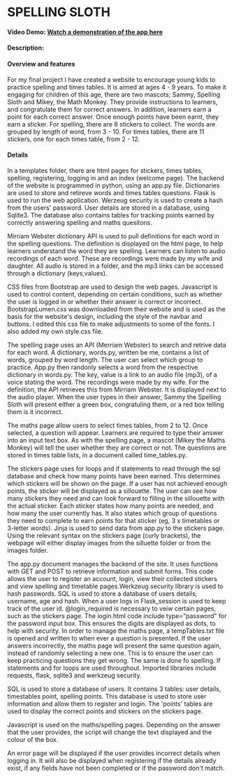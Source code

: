 # SPELLING SLOTH
#### Video Demo:  <a href="https://www.youtube.com/watch?v=QCqkPZuwhIU">Watch a demonstration of the app here</a>
#### Description:

#### Overview and features

For my final project I have created a website to encourage young kids to practice spelling and times tables. It is aimed at ages 4 - 9 years. To make it engaging for children of this age, there are two mascots; Sammy, Spelling Sloth and Mikey, the Math Monkey. They provide instructions to learners, and congratulate them for correct answers. In addition, learners earn a point for each correct answer. Once enough points have been earnt, they earn a sticker. For spelling, there are 8 stickers to collect. The words are grouped by length of word, from 3 - 10. For times tables, there are 11 stickers, one for each times table, from 2 - 12.

#### Details

In a templates folder, there are html pages for stickers, times tables, spelling, registering, logging in and an index (welcome page). The backend of the website is programmed in python, using an app.py file. Dictionaries are used to store and retireve words and times tables questions. Flask is used to run the web application. Werzeug security is used to create a hash from the users' password. User details are stored in a database, using Sqlite3. The database also contains tables for tracking points earned by correctly answering spelling and maths quesitons. 

Mirriam Webster dictionary API is used to pull definitions for each word in the spelling questions. The definition is displayed on the html page, to help learners understand the word they are spelling. Learners can listen to audio recordings of each word. These are recordings were made by my wife and daughter. All audio is stored in a folder, and the mp3 links can be accessed through a dictionary (keys,values).

CSS files from Bootstrap are used to design the web pages. Javascript is used to control content, depending on certain conditions, such as whether the user is logged in or whether their answer is correct or incorrect. BootstrapLumen.css was downloaded from their website and is used as the basis for the website's design, including the style of the navbar and buttons. I edited this css file to make adjustments to some of the fonts. I also added my own style.css file. 

The spelling page uses an API (Merriam Webster) to search and retrive data for each word. A dictionary, words.py, written be me, contains a list of words, grouped by word length. The user can select which group to practice. App.py then randonly selects a word from the respective dictionary in words.py. The key, value is a link to an audio file (mp3), of a voice stating the word. The recordings were made by my wife. For the definition, the API retrieves this from Mirriam Webster. It is displayed next to the audio player. When the user types in their answer, Sammy the Spelling Sloth will present either a green box, congratuling them, or a red box telling them is it incorrect.

The maths page allow users to select times tables, from 2 to 12. Once selected, a question will appear. Learners are required to type their answer into an input text box. As with the spelling page, a mascot (Mikey the Maths Monkey) will tell the user whether they are correct or not. The questions are stored in times table lists, in a document called time_tables.py.

The stickers page uses for loops and if statements to read through the sql database and check how many points have been earned. This determines which stickers will be shown on the page. If a user has not achieved enough points, the sticker will be displayed as a sillouette. The user can see how many stickers they need and can look forward to filling in the sillouette with the actual sticker. Each sticker states how many points are needed, and how many the user currently has. It also states which group of questions they need to complete to earn points for that sticker (eg, 3 x timetables or 3-letter words).
Jinja is used to send data from app.py to the stickers page. Using the relevant syntax on the stickers page (curly brackets), the webpage will either display images from the silluette folder or from the images folder.

The app.py document manages the backend of the site. It uses functions with GET and POST to retrieve information and submit forms. This code allows the user to register an account, login, view their collected stickers and view spelling and timetable pages.Werkzeug security library is used to hash passwords. SQL is used to store a database of users details; username, age and hash. When a user logs in Flask_session is used to  keep track of the user id. @login_required is necessary to veiw certain pages, such as the stickers page. The login.html code include type="password" for the password input box. This ensures the digits are displayed as dots, to help with security. 
In order to manage the maths page, a tempTables.txt file is opened and written to when ever a question is presented. If the user answers incorrectly, the maths page will present the same question again, instead of randomly selecting a new one. This is to ensure the user can keep practicing questions they get wrong. The same is done fo spelling.
If statements and for loops are used throughout.
Imported libraries include requests, flask, sqlite3 and werkzeug security. 

SQL is used to store a database of users. It contains 3 tables: user details, timestables point, spelling points. This database is used to store user information and allow them to register and login. The 'points' tables are used to display the correct points and stickers on the stickers page. 

Javascript is used on the maths/spelling pages. Depending on the answer that the user provides, the script will change the text displayed and the colour of the box.

An error page will be displayed if the user provides incorrect details when logging in. It will also be displayed when registering if the details already exist, if any fields have not been completed or if the password don't match.




